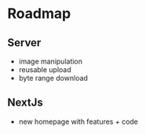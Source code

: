 # Roadmap

## Server

- image manipulation
- reusable upload
- byte range download

## NextJs

- new homepage with features + code
